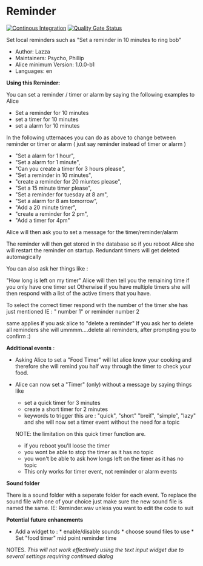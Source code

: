 # Reminder

[![Continous Integration](https://gitlab.com/project-alice-assistant/skills/skill_Reminder/badges/master/pipeline.svg)](https://gitlab.com/project-alice-assistant/skills/skill_Reminder/pipelines/latest) [![Quality Gate Status](https://sonarcloud.io/api/project_badges/measure?project=project-alice-assistant_skill_Reminder&metric=alert_status)](https://sonarcloud.io/dashboard?id=project-alice-assistant_skill_Reminder)

Set local reminders such as "Set a reminder in 10 minutes to ring bob"

- Author: Lazza
- Maintainers: Psycho, Phillip
- Alice minimum Version: 1.0.0-b1
- Languages:
    en

**Using this Reminder:**

You can set a reminder / timer or alarm by saying the following examples to Alice

- Set a reminder for 10 minutes
- set a timer for 10 minutes
- set a alarm for 10 minutes

In the following utternaces you can do as above to change between reminder or timer or alarm 
( just say reminder instead of timer or alarm )

 - "Set a alarm for 1 hour",
 - "Set a alarm for 1 minute",
 - "Can you create a timer for 3 hours please",
 - "Set a reminder in 10 minutes",
 - "create a reminder for 20 miuntes please",
 - "Set a 15 minute timer please",
 - "Set a reminder for tuesday at 8 am",
 - "Set a alarm for 8 am tomorrow",
 - "Add a 20 minute timer",
 - "create a reminder for 2 pm",
 - "Add a timer for 4pm"
 
 Alice will then ask you to set a message for the timer/reminder/alarm
 
 The reminder will then get stored in the database so if you reboot Alice she will
 restart the reminder on startup. Redundant timers will get deleted automagically
 
 You can also ask her things like :
 
 "How long is left on my timer"
  Alice will then tell you the remaining time if you only have one timer set
  Otherwise if you have multiple timers she will then respond with a list of the active timers
  that you have.
  
  To select the correct timer respond with the number of the timer she has just mentioned
  IE : " number 1"
    or reminder number 2
    
  same applies if you ask alice to "delete a reminder"
  If you ask her to delete all reminders she will ummmm....delete all reminders, after prompting you to confirm :) 
 
 **Additional events** :
 - Asking Alice to set a "Food Timer" will let alice know your cooking and therefore she will remind 
    you half way through the timer to check your food.
 - Alice can now set a "Timer" (only) without a message by saying things like
    * set a quick timer for 3 minutes
    * create a short timer for 2 minutes
    * keywords to trigger this are : "quick", "short" "breif", "simple", "lazy"
    and she will now set a timer event without the need for a topic
    
    NOTE: the limitation on this quick timer function are.
    * if you reboot you'll loose the timer 
    * you wont be able to stop the timer as it has no topic
    * you won't be able to ask how longs left on the timer as it has no topic
    * This only works for timer event, not reminder or alarm events
     
 **Sound folder**
 
 There is a sound folder with a seperate folder for each event.
 To replace the sound file with one of your choice just make sure the new sound file is named
    the same. IE: Reminder.wav unless you want to edit the code to suit
 
 **Potential future enhancments**
   - Add a widget to :
                     * enable/disable sounds
                     * choose sound files to use
                     * Set "food timer" mid point reminder time 
    
NOTES. *This will not work effectively using the text input widget due to several settings requiring continued dialog*
